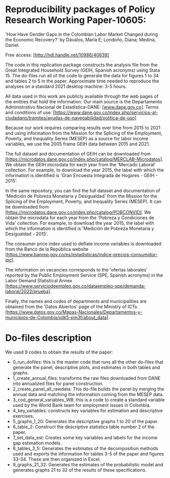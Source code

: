 # Reproducibility packages of Policy Research Working Paper-10605: 

'How Have Gender Gaps in the Colombian Labor Market Changed during the Economic Recovery?' by Dávalos, María E; Londoño, Diana; Medina, Daniel.

Free access: [http://hdl.handle.net/10986/40639]

The code in this replication package constructs the analysis file from the Great Integrated Household Survey (GEIH, Spanish acronyms) using Stata 15. The do-files run all of the code to generate the data for figures 1 to 34 and tables 2 to 5 in the paper. Approximate time needed to reproduce the analyses on a standard 2021 desktop machine: 3-5 hours.

All data used in this work are publicly available through the web pages of the entities that hold the information. Our main source is the Departamento Administrativo Nacional de Estadística-DANE: [www.dane.gov.co]. Terms and conditions of use: [https://www.dane.gov.co/index.php/servicios-al-ciudadano/tramites/ayudas-de-navegabilidad/politica-de-uso]

Because our work requires comparing results over time from 2015 to 2021 and using information from the Mission for the Splicing of the Employment, Poverty, and Inequality Series (MESEP) as a source for labor income variables, we use the 2005 frame GEIH data between 2015 and 2021. 

The full dataset and documentation of GEIH can be downloaded from [https://microdatos.dane.gov.co/index.php/catalog/MERCLAB-Microdatos]. We obtain the GEIH microdata for each year from the 'Mercado Laboral' collection. For example, to download the year 2015, the label with which the information is identified is 'Gran Encuesta Integrada de Hogares - GEIH - 2015'. 

In the same repository, you can find the full dataset and documentation of 'Medición de Pobreza Monetaria y Desigualdad' from the Mission for the Splicing of the Employment, Poverty, and Inequality Series (MESEP). It can be downloaded from [https://microdatos.dane.gov.co/index.php/catalog/POBCONVID]. We obtain the microdata for each year from the 'Pobreza y Condiciones de Vida' collection. For example, to download the year 2015, the label with which the information is identified is 'Medición de Pobreza Monetaria y Desigualdad - 2015'.

The consumer price index used to deflate income variables is downloaded from the Banco de la República website [https://www.banrep.gov.co/es/estadisticas/indice-precios-consumidor-ipc].

The information on vacancies corresponds to the 'ofertas laborales' reported by the Public Employment Service (SPE, Spanish acronyms) in the Labor Demand Statistical Annex [https://www.serviciodeempleo.gov.co/dataempleo-spe/demanda-laboral/2022/prueba].

Finally, the names and codes of departments and municipalities are obtained from the 'Datos Abiertos' page of the Ministry of ICTs [https://www.datos.gov.co/Mapas-Nacionales/Departamentos-y-municipios-de-Colombia/xdk5-pm3f/about_data].

# Do-files description
We used 9 codes to obtain the results of the paper:

- 0_run_dofiles: this is the master code that runs all the other do-files that generate the panel, descriptive plots, and estimates in both tables and graphs.
- 1_create_annual_files: transforms the raw files downloaded from DANE into annualized files for panel construction.
- 2_create_panel_all_rawdata: This do-file builds the panel by merging the annual data and matching the information coming from the MESEP data.
- 3_cod_general_variables_WB: this is a code to create a standard variable used by the World Bank team for employment issues in Colombia.
- 4_key_variables: constructs key variables for estimation and descriptive exercises.
- 5_graphs_1_20: Generates the descriptive graphs 1 to 20 of the paper.
- 6_table_2: Construct the descriptive statistics table number 2 of the paper.
- 7_set_data_est: Creates some key variables and labels for the income gap estimation models.
- 8_tables_3_5: Generates the estimates of the decomposition methods used and exports the information for tables 3-5 of the paper and figures 33-34. These are then organized in Excel.
- 9_graphs_21_32: Generates the estimates of the probabilistic model and generates graphs 21 to 32 of the results of these specifications.
